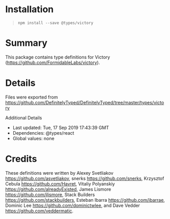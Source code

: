 # Installation
> `npm install --save @types/victory`

# Summary
This package contains type definitions for Victory (https://github.com/FormidableLabs/victory).

# Details
Files were exported from https://github.com/DefinitelyTyped/DefinitelyTyped/tree/master/types/victory

Additional Details
 * Last updated: Tue, 17 Sep 2019 17:43:39 GMT
 * Dependencies: @types/react
 * Global values: none

# Credits
These definitions were written by Alexey Svetliakov <https://github.com/asvetliakov>, snerks <https://github.com/snerks>, Krzysztof Cebula <https://github.com/Havret>, Vitaliy Polyanskiy <https://github.com/alreadyExisted>, James Lismore <https://github.com/jlismore>, Stack Builders <https://github.com/stackbuilders>, Esteban Ibarra <https://github.com/ibarrae>, Dominic Lee <https://github.com/dominictwlee>, and Dave Vedder <https://github.com/veddermatic>.
